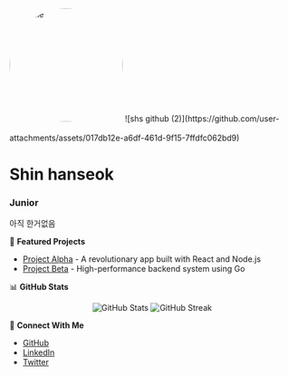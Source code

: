 <img src="[https://github.com/shinhanseok.png](https://github.com/user-attachments/assets/017db12e-a6df-461d-9f15-7ffdfc062bd9)" alt="Profile" width="200" height="200" style="border-radius: 50%; margin-bottom: 20px;">
![shs github (2)](https://github.com/user-attachments/assets/017db12e-a6df-461d-9f15-7ffdfc062bd9)

# Shin hanseok
### Junior

아직 한거없음

🔭 **Featured Projects**
- [Project Alpha](https://github.com/johndoe/project-alpha) - A revolutionary app built with React and Node.js
- [Project Beta](https://github.com/johndoe/project-beta) - High-performance backend system using Go

📊 **GitHub Stats**
<p align="center">
  <img src="https://github-readme-stats.vercel.app/api?username=0Whitebird0&show_icons=true&theme=dark" alt="GitHub Stats" />
  <img src="https://github-readme-streak-stats.herokuapp.com/?user=0Whitebird0&theme=dark" alt="GitHub Streak" />
</p>

🤝 **Connect With Me**
- [GitHub](https://github.com/0Whitebird0)
- [LinkedIn](https://linkedin.com/in/johndoe)
- [Twitter](https://twitter.com/johndoe)
